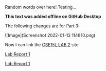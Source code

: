 Random words over here!
Testing...

**This text was added offline on GitHub Desktop**

The following changes are for Part 3:

![Image](Screenshot 2022-01-13 114810.png)

Now I can link the [CSE15L LAB 2](https://ucsd-cse15l-w22.github.io/week/week2/) site 

[Lab Report 1](lab-report-1-week-2.html)

[Lab Report 1](https://abijitj.github.io/cse15l-lab-reports/lab-report-1-week-2.html)
